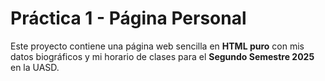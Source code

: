 # Práctica 1 - Página Personal

Este proyecto contiene una página web sencilla en **HTML puro** con mis datos biográficos y mi horario de clases para el **Segundo Semestre 2025** en la UASD.
